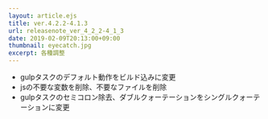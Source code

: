```yaml
---
layout: article.ejs
title: ver.4.2.2-4.1.3
url: releasenote_ver_4_2_2-4_1_3
date: 2019-02-09T20:13:00+09:00
thumbnail: eyecatch.jpg
excerpt: 各種調整
---
```


- gulpタスクのデフォルト動作をビルド込みに変更
- jsの不要な変数を削除、不要なファイルを削除
- gulpタスクのセミコロン除去、ダブルクォーテーションをシングルクォーテーションに変更